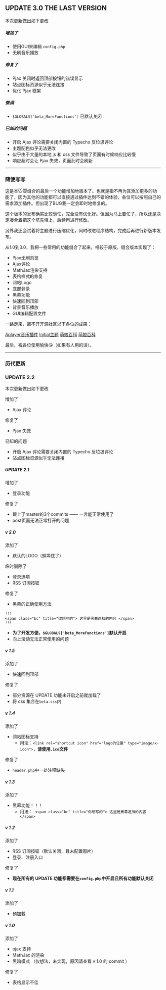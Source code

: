 ## UPDATE 3.0 THE LAST VERSION

本次更新做出如下更改

##### 增加了

- 使用GUI来编辑 `config.php`
- 无刷音乐播放

##### 修复了

- Pjax 关闭时返回顶部按钮的错误显示
- 站点图标资源似乎无法连接
- 优化 Pjax 框架

##### 微调

- `$GLOBALS['beta_MoreFunctions']` 已默认关闭

##### 已知的问题

- 开启 Ajax 评论需要关闭内置的 Typecho 反垃圾评论
- 主题配色似乎无法更改
- 似乎由于大量的本地 js 和 css 文件导致了页面有时候响应比较慢
- 响应超时会让 Pjax 失效，页面此时会刷新

------

### 随便写写

这是本🐭🐭缝合的最后一个功能增加地版本了。也就是指不再为其添加更多的功能了，因为其他的功能都可以直接通过插件达到不错的体验，各位可以按照自己的需求添加插件。但出现了BUG我一定会即时地修复的。

这个版本的发布确实比较匆忙，完全没有优化好。但因为马上要忙了，所以还是决定凑合着把这个坑先填上，后续再进行修改。

另外我还会试着将主题进行压缩优化，同时改进程序结构，完成后再进行新版本发布。

从1.0到3.0，我把一些常用的功能缝合了起来。相较于原版，缝合版本实现了：

- Pjax无刷浏览
- Ajax评论
- MathJax渲染支持
- 表格样式的修复
- 网站Logo
- 底部登录
- 黑幕功能
- 快速回到顶部
- 背景音乐播放
- GUI编辑配置文件

一路走来，离不开开源社区以下各位的成果：

[Aplayer音乐插件](https://github.com/SatoSouta/Typecho-plugin-APlayerAtBottom)
[Initial主题](https://github.com/jielive/initial)
[萌娘百科](https://zh.moegirl.org.cn/MediaWiki:Mobile.css)
[萌娘百科](https://zh.moegirl.org/MediaWiki:Common.css)

最后，祝各位使用愉快😘（如果有人用的话）。

------

### 历代更新

### UPDATE 2.2

本次更新做出如下更改

增加了

- Ajax 评论

修复了

- Pjax 失效

已知的问题

- 开启 Ajax 评论需要关闭内置的 Typecho 反垃圾评论
- 站点图标资源似乎无法连接

##### UPDATE 2.1

增加了

- 登录功能

修复了

- 跟上了master的3个commits —— 一言能正常使用了
- post页面无法正常打开的问题

##### v 2.0

添加了

- 默认的LOGO（蚌埠住了）

临时删除了

- 登录选项
- RSS 订阅按钮

修复了

- 黑幕的正确使用方法
```
!!!
<span class="bc" title="你想写的"> 这里是黑幕遮挡的内容 </span>
!!! 
```
- **为了开发方便，`$GLOBALS['beta_MoreFunctions']`默认开启**
- 向上滚动无法正常使用的问题

##### v 1.5

添加了

- 快速回到顶部

修复了

- 部分资源在 UPDATE 功能未开启之前就加载了
- 将 css 集合在`beta.css`内

##### v 1.4

添加了

- 网站图标支持
  - 用法：`<link rel="shortcut icon" href="logo的位置" type="image/x-icon">`，**请使用`.ico`文件**

修复了

- `header.php`中一处注释缺失

##### v 1.3

添加了

- 黑幕功能！！！
  - 用法：` <span class="bc" title="你想写的"> 这里是黑幕遮挡的内容 </span>`

##### v 1.2

添加了

- RSS 订阅按钮（默认关闭，且未配置图片）
- 登录、注册入口

修复了

- **现在所有的 UPDATE 功能都需要在`config.php`中开启且所有功能默认关闭**

##### v 1.1

添加了

- 预加载

##### v 1.0

添加了

- pjax 支持
- MathJax 的渲染
- 黑暗模式 （仅想法，未实现，原因请查看 v 1.0 的 commit ）

修复了

- 表格显示不佳